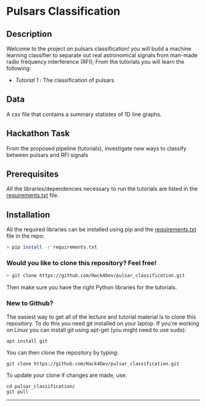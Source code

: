 # Pulsars Classification

## Description

Welcome to the project on pulsars classification! you will build a machine learning classifier to separate out real astronomical signals from man-made radio frequency interference (RFI); From the tutorials you will learn the following:

- *Tutorial 1* :  The classification of pulsars 

## Data

A csv file that contains a summary statistes of 1D line graphs.

## Hackathon Task

From the proposed pipeline (tutorials), investigate new ways to classify between pulsars and RFI signals

## Prerequisites

All the libraries/dependencies necessary to run the tutorials are listed in the [requirements.txt](https://github.com/Hack4Dev/pulsar_classification/blob/master/requirements.txt) file.


## Installation

All the required libraries can be installed using pip and the [requirements.txt](https://github.com/Hack4Dev/pulsar_classification/blob/master/requirements.txt) file in the repo:

```bash
> pip install -r requirements.txt
```

### Would you like to clone this repository? Feel free!

```bash
> git clone https://github.com/Hack4Dev/pulsar_classification.git
```

Then make sure you have the right Python libraries for the tutorials. 


### New to Github?

The easiest way to get all of the lecture and tutorial material is to clone this repository. To do this you need git installed on your laptop. If you're working on Linux you can install git using apt-get (you might need to use sudo):

```
apt install git
```

You can then clone the repository by typing:

```
git clone https://github.com/Hack4Dev/pulsar_classification.git
```

To update your clone if changes are made, use:

```
cd pulsar_classification/
git pull
```

-----
